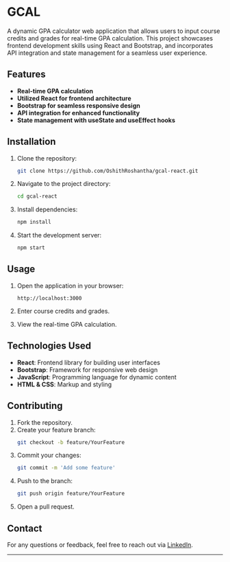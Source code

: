 # GCAL

A dynamic GPA calculator web application that allows users to input course credits and grades for real-time GPA calculation. This project showcases frontend development skills using React and Bootstrap, and incorporates API integration and state management for a seamless user experience.

## Features

- **Real-time GPA calculation**
- **Utilized React for frontend architecture**
- **Bootstrap for seamless responsive design**
- **API integration for enhanced functionality**
- **State management with useState and useEffect hooks**

## Installation

1. Clone the repository:
    ```bash
    git clone https://github.com/OshithRoshantha/gcal-react.git
    ```

2. Navigate to the project directory:
    ```bash
    cd gcal-react
    ```

3. Install dependencies:
    ```bash
    npm install
    ```

4. Start the development server:
    ```bash
    npm start
    ```

## Usage

1. Open the application in your browser:
    ```
    http://localhost:3000
    ```

2. Enter course credits and grades.

3. View the real-time GPA calculation.

## Technologies Used

- **React**: Frontend library for building user interfaces
- **Bootstrap**: Framework for responsive web design
- **JavaScript**: Programming language for dynamic content
- **HTML & CSS**: Markup and styling

## Contributing

1. Fork the repository.
2. Create your feature branch:
    ```bash
    git checkout -b feature/YourFeature
    ```
3. Commit your changes:
    ```bash
    git commit -m 'Add some feature'
    ```
4. Push to the branch:
    ```bash
    git push origin feature/YourFeature
    ```
5. Open a pull request.

## Contact

For any questions or feedback, feel free to reach out via [LinkedIn](https://www.linkedin.com/in/oshithroshantha2000/).

---



